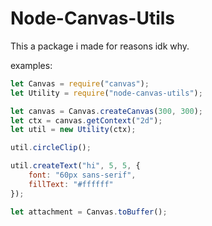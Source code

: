 # Node-Canvas-Utils

This a package i made for reasons idk why.

examples:

```js
let Canvas = require("canvas");
let Utility = require("node-canvas-utils");

let canvas = Canvas.createCanvas(300, 300);
let ctx = canvas.getContext("2d");
let util = new Utility(ctx);

util.circleClip();

util.createText("hi", 5, 5, {
    font: "60px sans-serif",
    fillText: "#ffffff"
});

let attachment = Canvas.toBuffer();
```